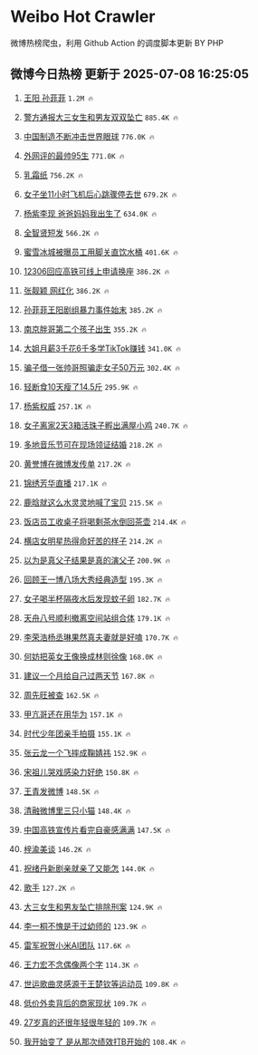 # Weibo Hot Crawler 



微博热榜爬虫，利用 Github Action 的调度脚本更新 BY PHP 


## 微博今日热榜 更新于 2025-07-08 16:25:05 
1. [王阳 孙菲菲](https://s.weibo.com/weibo?q=%E7%8E%8B%E9%98%B3%20%E5%AD%99%E8%8F%B2%E8%8F%B2&t=31&band_rank=1&Refer=top) `1.2M 🔥` 

1. [警方通报大三女生和男友双双坠亡](https://s.weibo.com/weibo?q=%23%E8%AD%A6%E6%96%B9%E9%80%9A%E6%8A%A5%E5%A4%A7%E4%B8%89%E5%A5%B3%E7%94%9F%E5%92%8C%E7%94%B7%E5%8F%8B%E5%8F%8C%E5%8F%8C%E5%9D%A0%E4%BA%A1%23&t=31&band_rank=2&Refer=top) `885.4K 🔥` 

1. [中国制造不断冲击世界眼球](https://s.weibo.com/weibo?q=%23%E4%B8%AD%E5%9B%BD%E5%88%B6%E9%80%A0%E4%B8%8D%E6%96%AD%E5%86%B2%E5%87%BB%E4%B8%96%E7%95%8C%E7%9C%BC%E7%90%83%23&t=31&band_rank=3&Refer=top) `776.0K 🔥` 

1. [外网评的最帅95生](https://s.weibo.com/weibo?q=%23%E5%A4%96%E7%BD%91%E8%AF%84%E7%9A%84%E6%9C%80%E5%B8%8595%E7%94%9F%23&t=31&band_rank=4&Refer=top) `771.0K 🔥` 

1. [乳霜纸](https://s.weibo.com/weibo?q=%E4%B9%B3%E9%9C%9C%E7%BA%B8&t=31&band_rank=5&Refer=top) `756.2K 🔥` 

1. [女子坐11小时飞机后心跳骤停去世](https://s.weibo.com/weibo?q=%23%E5%A5%B3%E5%AD%90%E5%9D%9011%E5%B0%8F%E6%97%B6%E9%A3%9E%E6%9C%BA%E5%90%8E%E5%BF%83%E8%B7%B3%E9%AA%A4%E5%81%9C%E5%8E%BB%E4%B8%96%23&t=31&band_rank=6&Refer=top) `679.2K 🔥` 

1. [杨紫李现 爸爸妈妈我出生了](https://s.weibo.com/weibo?q=%E6%9D%A8%E7%B4%AB%E6%9D%8E%E7%8E%B0%20%E7%88%B8%E7%88%B8%E5%A6%88%E5%A6%88%E6%88%91%E5%87%BA%E7%94%9F%E4%BA%86&t=31&band_rank=7&Refer=top) `634.0K 🔥` 

1. [全智贤短发](https://s.weibo.com/weibo?q=%23%E5%85%A8%E6%99%BA%E8%B4%A4%E7%9F%AD%E5%8F%91%23&t=31&band_rank=8&Refer=top) `566.2K 🔥` 

1. [蜜雪冰城被曝员工用脚关直饮水桶](https://s.weibo.com/weibo?q=%23%E8%9C%9C%E9%9B%AA%E5%86%B0%E5%9F%8E%E8%A2%AB%E6%9B%9D%E5%91%98%E5%B7%A5%E7%94%A8%E8%84%9A%E5%85%B3%E7%9B%B4%E9%A5%AE%E6%B0%B4%E6%A1%B6%23&t=31&band_rank=9&Refer=top) `401.6K 🔥` 

1. [12306回应高铁可线上申请换座](https://s.weibo.com/weibo?q=%2312306%E5%9B%9E%E5%BA%94%E9%AB%98%E9%93%81%E5%8F%AF%E7%BA%BF%E4%B8%8A%E7%94%B3%E8%AF%B7%E6%8D%A2%E5%BA%A7%23&t=31&band_rank=10&Refer=top) `386.2K 🔥` 

1. [张靓颖 网红化](https://s.weibo.com/weibo?q=%E5%BC%A0%E9%9D%93%E9%A2%96%20%E7%BD%91%E7%BA%A2%E5%8C%96&t=31&band_rank=11&Refer=top) `386.2K 🔥` 

1. [孙菲菲王阳剧组暴力事件始末](https://s.weibo.com/weibo?q=%23%E5%AD%99%E8%8F%B2%E8%8F%B2%E7%8E%8B%E9%98%B3%E5%89%A7%E7%BB%84%E6%9A%B4%E5%8A%9B%E4%BA%8B%E4%BB%B6%E5%A7%8B%E6%9C%AB%23&t=31&band_rank=12&Refer=top) `385.2K 🔥` 

1. [南京胖哥第二个孩子出生](https://s.weibo.com/weibo?q=%23%E5%8D%97%E4%BA%AC%E8%83%96%E5%93%A5%E7%AC%AC%E4%BA%8C%E4%B8%AA%E5%AD%A9%E5%AD%90%E5%87%BA%E7%94%9F%23&t=31&band_rank=13&Refer=top) `355.2K 🔥` 

1. [大姐月薪3千花6千多学TikTok赚钱](https://s.weibo.com/weibo?q=%23%E5%A4%A7%E5%A7%90%E6%9C%88%E8%96%AA3%E5%8D%83%E8%8A%B16%E5%8D%83%E5%A4%9A%E5%AD%A6TikTok%E8%B5%9A%E9%92%B1%23&t=31&band_rank=14&Refer=top) `341.0K 🔥` 

1. [骗子借一张帅哥照骗走女子50万元](https://s.weibo.com/weibo?q=%23%E9%AA%97%E5%AD%90%E5%80%9F%E4%B8%80%E5%BC%A0%E5%B8%85%E5%93%A5%E7%85%A7%E9%AA%97%E8%B5%B0%E5%A5%B3%E5%AD%9050%E4%B8%87%E5%85%83%23&t=31&band_rank=15&Refer=top) `302.4K 🔥` 

1. [轻断食10天瘦了14.5斤](https://s.weibo.com/weibo?q=%E8%BD%BB%E6%96%AD%E9%A3%9F10%E5%A4%A9%E7%98%A6%E4%BA%8614.5%E6%96%A4&t=31&band_rank=16&Refer=top) `295.9K 🔥` 

1. [杨紫权威](https://s.weibo.com/weibo?q=%23%E6%9D%A8%E7%B4%AB%E6%9D%83%E5%A8%81%23&t=31&band_rank=17&Refer=top) `257.1K 🔥` 

1. [女子离家2天3箱活珠子孵出满屋小鸡](https://s.weibo.com/weibo?q=%23%E5%A5%B3%E5%AD%90%E7%A6%BB%E5%AE%B62%E5%A4%A93%E7%AE%B1%E6%B4%BB%E7%8F%A0%E5%AD%90%E5%AD%B5%E5%87%BA%E6%BB%A1%E5%B1%8B%E5%B0%8F%E9%B8%A1%23&t=31&band_rank=18&Refer=top) `240.7K 🔥` 

1. [多地音乐节可在现场领证结婚](https://s.weibo.com/weibo?q=%23%E5%A4%9A%E5%9C%B0%E9%9F%B3%E4%B9%90%E8%8A%82%E5%8F%AF%E5%9C%A8%E7%8E%B0%E5%9C%BA%E9%A2%86%E8%AF%81%E7%BB%93%E5%A9%9A%23&t=31&band_rank=19&Refer=top) `218.2K 🔥` 

1. [黄誉博在微博发传单](https://s.weibo.com/weibo?q=%E9%BB%84%E8%AA%89%E5%8D%9A%E5%9C%A8%E5%BE%AE%E5%8D%9A%E5%8F%91%E4%BC%A0%E5%8D%95&t=31&band_rank=20&Refer=top) `217.2K 🔥` 

1. [锦绣芳华直播](https://s.weibo.com/weibo?q=%E9%94%A6%E7%BB%A3%E8%8A%B3%E5%8D%8E%E7%9B%B4%E6%92%AD&t=31&band_rank=21&Refer=top) `217.1K 🔥` 

1. [鹿晗就这么水灵灵地喊了宝贝](https://s.weibo.com/weibo?q=%E9%B9%BF%E6%99%97%E5%B0%B1%E8%BF%99%E4%B9%88%E6%B0%B4%E7%81%B5%E7%81%B5%E5%9C%B0%E5%96%8A%E4%BA%86%E5%AE%9D%E8%B4%9D&t=31&band_rank=22&Refer=top) `215.5K 🔥` 

1. [饭店员工收桌子将喝剩茶水倒回茶壶](https://s.weibo.com/weibo?q=%23%E9%A5%AD%E5%BA%97%E5%91%98%E5%B7%A5%E6%94%B6%E6%A1%8C%E5%AD%90%E5%B0%86%E5%96%9D%E5%89%A9%E8%8C%B6%E6%B0%B4%E5%80%92%E5%9B%9E%E8%8C%B6%E5%A3%B6%23&t=31&band_rank=23&Refer=top) `214.4K 🔥` 

1. [横店女明星热得命好苦的样子](https://s.weibo.com/weibo?q=%23%E6%A8%AA%E5%BA%97%E5%A5%B3%E6%98%8E%E6%98%9F%E7%83%AD%E5%BE%97%E5%91%BD%E5%A5%BD%E8%8B%A6%E7%9A%84%E6%A0%B7%E5%AD%90%23&t=31&band_rank=24&Refer=top) `214.2K 🔥` 

1. [以为是真父子结果是真的演父子](https://s.weibo.com/weibo?q=%E4%BB%A5%E4%B8%BA%E6%98%AF%E7%9C%9F%E7%88%B6%E5%AD%90%E7%BB%93%E6%9E%9C%E6%98%AF%E7%9C%9F%E7%9A%84%E6%BC%94%E7%88%B6%E5%AD%90&t=31&band_rank=25&Refer=top) `200.9K 🔥` 

1. [回顾王一博八场大秀经典造型](https://s.weibo.com/weibo?q=%E5%9B%9E%E9%A1%BE%E7%8E%8B%E4%B8%80%E5%8D%9A%E5%85%AB%E5%9C%BA%E5%A4%A7%E7%A7%80%E7%BB%8F%E5%85%B8%E9%80%A0%E5%9E%8B&t=31&band_rank=26&Refer=top) `195.3K 🔥` 

1. [女子喝半杯隔夜水后发现蚊子卵](https://s.weibo.com/weibo?q=%23%E5%A5%B3%E5%AD%90%E5%96%9D%E5%8D%8A%E6%9D%AF%E9%9A%94%E5%A4%9C%E6%B0%B4%E5%90%8E%E5%8F%91%E7%8E%B0%E8%9A%8A%E5%AD%90%E5%8D%B5%23&t=31&band_rank=27&Refer=top) `182.7K 🔥` 

1. [天舟八号顺利撤离空间站组合体](https://s.weibo.com/weibo?q=%23%E5%A4%A9%E8%88%9F%E5%85%AB%E5%8F%B7%E9%A1%BA%E5%88%A9%E6%92%A4%E7%A6%BB%E7%A9%BA%E9%97%B4%E7%AB%99%E7%BB%84%E5%90%88%E4%BD%93%23&t=31&band_rank=28&Refer=top) `179.1K 🔥` 

1. [李荣浩杨丞琳果然真夫妻就是好嗑](https://s.weibo.com/weibo?q=%E6%9D%8E%E8%8D%A3%E6%B5%A9%E6%9D%A8%E4%B8%9E%E7%90%B3%E6%9E%9C%E7%84%B6%E7%9C%9F%E5%A4%AB%E5%A6%BB%E5%B0%B1%E6%98%AF%E5%A5%BD%E5%97%91&t=31&band_rank=29&Refer=top) `170.7K 🔥` 

1. [何妨把英女王像换成林则徐像](https://s.weibo.com/weibo?q=%E4%BD%95%E5%A6%A8%E6%8A%8A%E8%8B%B1%E5%A5%B3%E7%8E%8B%E5%83%8F%E6%8D%A2%E6%88%90%E6%9E%97%E5%88%99%E5%BE%90%E5%83%8F&t=31&band_rank=30&Refer=top) `168.0K 🔥` 

1. [建议一个月给自己过两天节](https://s.weibo.com/weibo?q=%E5%BB%BA%E8%AE%AE%E4%B8%80%E4%B8%AA%E6%9C%88%E7%BB%99%E8%87%AA%E5%B7%B1%E8%BF%87%E4%B8%A4%E5%A4%A9%E8%8A%82&t=31&band_rank=31&Refer=top) `167.8K 🔥` 

1. [周先旺被查](https://s.weibo.com/weibo?q=%23%E5%91%A8%E5%85%88%E6%97%BA%E8%A2%AB%E6%9F%A5%23&t=31&band_rank=32&Refer=top) `162.5K 🔥` 

1. [甲亢哥还在用华为](https://s.weibo.com/weibo?q=%E7%94%B2%E4%BA%A2%E5%93%A5%E8%BF%98%E5%9C%A8%E7%94%A8%E5%8D%8E%E4%B8%BA&t=31&band_rank=33&Refer=top) `157.1K 🔥` 

1. [时代少年团亲手拍摄](https://s.weibo.com/weibo?q=%23%E6%97%B6%E4%BB%A3%E5%B0%91%E5%B9%B4%E5%9B%A2%E4%BA%B2%E6%89%8B%E6%8B%8D%E6%91%84%23&t=31&band_rank=34&Refer=top) `155.1K 🔥` 

1. [张云龙一个飞摔成鞠婧祎](https://s.weibo.com/weibo?q=%E5%BC%A0%E4%BA%91%E9%BE%99%E4%B8%80%E4%B8%AA%E9%A3%9E%E6%91%94%E6%88%90%E9%9E%A0%E5%A9%A7%E7%A5%8E&t=31&band_rank=35&Refer=top) `152.9K 🔥` 

1. [宋祖儿哭戏感染力好绝](https://s.weibo.com/weibo?q=%E5%AE%8B%E7%A5%96%E5%84%BF%E5%93%AD%E6%88%8F%E6%84%9F%E6%9F%93%E5%8A%9B%E5%A5%BD%E7%BB%9D&t=31&band_rank=36&Refer=top) `150.8K 🔥` 

1. [王青发微博](https://s.weibo.com/weibo?q=%E7%8E%8B%E9%9D%92%E5%8F%91%E5%BE%AE%E5%8D%9A&t=31&band_rank=37&Refer=top) `148.5K 🔥` 

1. [清融微博里三只小猫](https://s.weibo.com/weibo?q=%E6%B8%85%E8%9E%8D%E5%BE%AE%E5%8D%9A%E9%87%8C%E4%B8%89%E5%8F%AA%E5%B0%8F%E7%8C%AB&t=31&band_rank=38&Refer=top) `148.4K 🔥` 

1. [中国高铁宣传片看完自豪感满满](https://s.weibo.com/weibo?q=%23%E4%B8%AD%E5%9B%BD%E9%AB%98%E9%93%81%E5%AE%A3%E4%BC%A0%E7%89%87%E7%9C%8B%E5%AE%8C%E8%87%AA%E8%B1%AA%E6%84%9F%E6%BB%A1%E6%BB%A1%23&t=31&band_rank=39&Refer=top) `147.5K 🔥` 

1. [梓渝美谈](https://s.weibo.com/weibo?q=%23%E6%A2%93%E6%B8%9D%E7%BE%8E%E8%B0%88%23&t=31&band_rank=40&Refer=top) `146.2K 🔥` 

1. [祝绪丹新剧亲就亲了又能怎](https://s.weibo.com/weibo?q=%E7%A5%9D%E7%BB%AA%E4%B8%B9%E6%96%B0%E5%89%A7%E4%BA%B2%E5%B0%B1%E4%BA%B2%E4%BA%86%E5%8F%88%E8%83%BD%E6%80%8E&t=31&band_rank=41&Refer=top) `144.0K 🔥` 

1. [歌手](https://s.weibo.com/weibo?q=%E6%AD%8C%E6%89%8B&t=31&band_rank=42&Refer=top) `127.2K 🔥` 

1. [大三女生和男友坠亡排除刑案](https://s.weibo.com/weibo?q=%23%E5%A4%A7%E4%B8%89%E5%A5%B3%E7%94%9F%E5%92%8C%E7%94%B7%E5%8F%8B%E5%9D%A0%E4%BA%A1%E6%8E%92%E9%99%A4%E5%88%91%E6%A1%88%23&t=31&band_rank=43&Refer=top) `124.9K 🔥` 

1. [李一桐不愧是干过幼师的](https://s.weibo.com/weibo?q=%E6%9D%8E%E4%B8%80%E6%A1%90%E4%B8%8D%E6%84%A7%E6%98%AF%E5%B9%B2%E8%BF%87%E5%B9%BC%E5%B8%88%E7%9A%84&t=31&band_rank=44&Refer=top) `123.9K 🔥` 

1. [雷军祝贺小米AI团队](https://s.weibo.com/weibo?q=%23%E9%9B%B7%E5%86%9B%E7%A5%9D%E8%B4%BA%E5%B0%8F%E7%B1%B3AI%E5%9B%A2%E9%98%9F%23&t=31&band_rank=45&Refer=top) `117.6K 🔥` 

1. [王力宏不念偶像两个字](https://s.weibo.com/weibo?q=%E7%8E%8B%E5%8A%9B%E5%AE%8F%E4%B8%8D%E5%BF%B5%E5%81%B6%E5%83%8F%E4%B8%A4%E4%B8%AA%E5%AD%97&t=31&band_rank=46&Refer=top) `114.3K 🔥` 

1. [世运歌曲灵感源于王楚钦等运动员](https://s.weibo.com/weibo?q=%23%E4%B8%96%E8%BF%90%E6%AD%8C%E6%9B%B2%E7%81%B5%E6%84%9F%E6%BA%90%E4%BA%8E%E7%8E%8B%E6%A5%9A%E9%92%A6%E7%AD%89%E8%BF%90%E5%8A%A8%E5%91%98%23&t=31&band_rank=47&Refer=top) `109.8K 🔥` 

1. [低价外卖背后的商家现状](https://s.weibo.com/weibo?q=%23%E4%BD%8E%E4%BB%B7%E5%A4%96%E5%8D%96%E8%83%8C%E5%90%8E%E7%9A%84%E5%95%86%E5%AE%B6%E7%8E%B0%E7%8A%B6%23&t=31&band_rank=48&Refer=top) `109.7K 🔥` 

1. [27岁真的还很年轻很年轻的](https://s.weibo.com/weibo?q=27%E5%B2%81%E7%9C%9F%E7%9A%84%E8%BF%98%E5%BE%88%E5%B9%B4%E8%BD%BB%E5%BE%88%E5%B9%B4%E8%BD%BB%E7%9A%84&t=31&band_rank=49&Refer=top) `109.7K 🔥` 

1. [我开始变了 是从那次绩效打B开始的](https://s.weibo.com/weibo?q=%E6%88%91%E5%BC%80%E5%A7%8B%E5%8F%98%E4%BA%86%20%E6%98%AF%E4%BB%8E%E9%82%A3%E6%AC%A1%E7%BB%A9%E6%95%88%E6%89%93B%E5%BC%80%E5%A7%8B%E7%9A%84&t=31&band_rank=50&Refer=top) `108.4K 🔥` 

